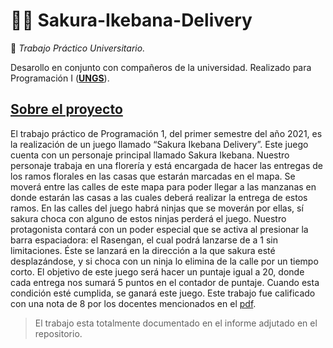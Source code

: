 # 📁📁 Sakura-Ikebana-Delivery

:round_pushpin: _Trabajo Práctico Universitario._

Desarollo en conjunto con compañeros de la universidad. 
Realizado para Programación I (**[UNGS](https://www.ungs.edu.ar/)**).

## <ins>**Sobre el proyecto**</ins>

El trabajo práctico de Programación 1, del primer semestre del año 2021, es la realización de un juego llamado “Sakura Ikebana Delivery”. Este juego cuenta con un
personaje principal llamado Sakura Ikebana. Nuestro personaje trabaja en una florería y está encargada de hacer las entregas de los ramos florales en las casas que 
estarán marcadas en el mapa. Se moverá entre las calles de este mapa para poder llegar a las manzanas en donde estarán las casas a las cuales deberá realizar la entrega
de estos ramos. En las calles del juego habrá ninjas que se moverán por ellas, sí sakura choca con alguno de estos ninjas perderá el juego. Nuestro protagonista contará
con un poder especial que se activa al presionar la barra espaciadora: el Rasengan, el cual podrá lanzarse de a 1 sin limitaciones. Éste se lanzará en la dirección a la
que sakura esté desplazándose, y si choca con un ninja lo elimina de la calle por un tiempo corto. El objetivo de este juego será hacer un puntaje igual a 20, donde 
cada entrega nos sumará 5 puntos en el contador de puntaje. Cuando esta condición esté cumplida, se ganará este juego. Este trabajo fue calificado con una nota de 8 por
los docentes mencionados en el [pdf](https://github.com/L3anAv/Sakura-Ikebana-Delivery/blob/master/Informe%20TP%20Programacion%201%20-%20Gomez%2C%20Avila%2C%20Bertoni%20%20(2).pdf).

> El trabajo esta totalmente documentado en el informe adjutado en el repositorio.
